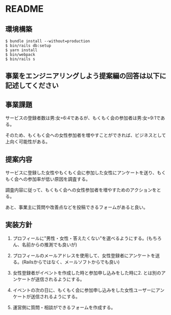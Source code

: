 # README

## 環境構築
```
$ bundle install --without=production
$ bin/rails db:setup
$ yarn install
$ bin/webpack
$ bin/rails s
```

## 事業をエンジニアリングしよう提案編の回答は以下に記述してください

## 事業課題
サービスの登録者数は男:女=6:4であるが、もくもく会の参加者は男:女=9:1である。

そのため、もくもく会への女性参加者を増やすことができれば、ビジネスとして上向く可能性がある。

## 提案内容
サービスに登録した女性やもくもく会に参加した女性にアンケートを送り、もくもく会への参加率が低い原因を調査する。

調査内容に従って、もくもく会への女性参加者を増やすためのアクションをとる。

あと、事業主に質問や改善点などを投稿できるフォームがあると良い。

## 実装方針
1. プロフィールに"男性・女性・答えたくない"を選べるようにする。(もちろん、名前からの推測でも良いが)

2. プロフィールのメールアドレスを使用して、女性登録者にアンケートを送る。(Railsからではなく、メールソフトからでも良い)

3. 女性登録者がイベントを作成した時と参加申し込みをした時に2. とは別のアンケートが送信されるようにする。

4. イベントの次の日に、もくもく会に参加申し込みをした女性ユーザーにアンケートが送信されるようにする。

5. 運営側に質問・相談ができるフォームを作成する。
